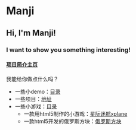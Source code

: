 Manji
=====
## Hi, I'm Manji!
### I want to show you something interesting!
#### [项目简介主页](http://xzh-loop.github.io/Manji/)

我能给你做点什么吗？
+ 一些小demo：[目录](http://xzh-loop.github.io/Manji/lab/demo/catalogue.html)
+ 一些项目：[地址](https://github.com/xzh-loop/Manji/tree/gh-pages/lab/devproj)
+ 一些小游戏：[目录](http://xzh-loop.github.io/Manji/lab/html5game/catalogue.html)
	+ 一款用html5制作的小游戏：[星际迷航xplane](http://xzh-loop.github.io/Manji/lab/html5game/20140904-xplane/xplane.html)
	+ 一款html5开发的俄罗斯方块：[俄罗斯方块](http://xzh-loop.github.io/Manji/lab/html5game/20141114-tetris.html)
